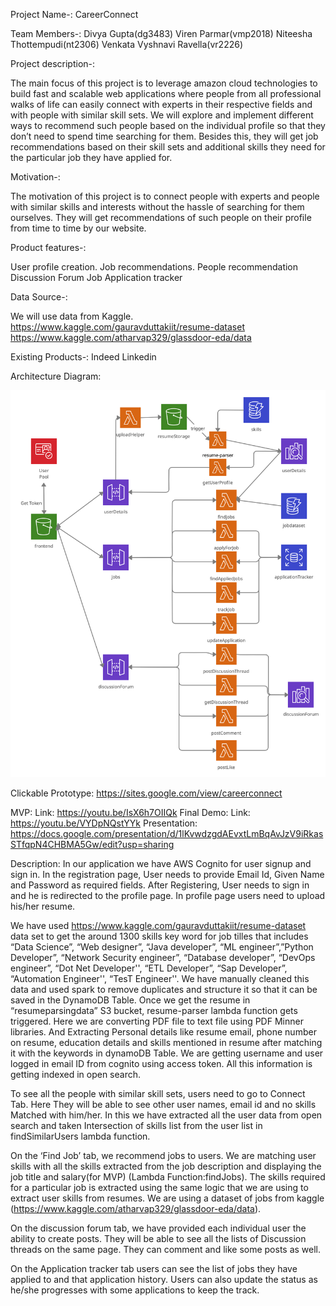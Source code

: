 Project Name-: CareerConnect

Team Members-:
Divya Gupta(dg3483)
Viren Parmar(vmp2018)
Niteesha Thottempudi(nt2306)
Venkata Vyshnavi Ravella(vr2226)

Project description-:

The main focus of this project is to leverage amazon cloud technologies to build fast and scalable web applications where people from all professional walks of life can easily connect with experts in their respective fields and with people with similar skill sets. We will explore and implement different ways to recommend such people based on the individual profile so that they don’t need to spend time searching for them. Besides this, they will get job recommendations based on their skill sets and additional skills they need for the particular job they have applied for.

Motivation-:

The motivation of this project is to connect people with experts and people with similar skills and interests without the hassle of searching for them ourselves. They will get recommendations of such people on their profile from time to time by our website. 

Product features-:

User profile creation.
Job recommendations.
People recommendation
Discussion Forum
Job Application tracker

Data Source-: 

We will use data from Kaggle.
 https://www.kaggle.com/gauravduttakiit/resume-dataset 
 https://www.kaggle.com/atharvap329/glassdoor-eda/data
 
Existing Products-:
Indeed
Linkedin

Architecture Diagram:

![](data/architecture-2.png)

Clickable Prototype:
https://sites.google.com/view/careerconnect

MVP: 
Link: https://youtu.be/IsX6h7OIIQk 
Final Demo: 
Link: https://youtu.be/VYDpNQstYYk
Presentation:
https://docs.google.com/presentation/d/1lKvwdzgdAEvxtLmBqAvJzV9iRkasSTfqpN4CHBMA5Gw/edit?usp=sharing

Description:
In our application we have AWS Cognito for user signup and sign in. In the registration page, User needs to provide Email Id, Given Name and Password as required fields. After Registering, User needs to sign in and he is redirected to the profile page. In profile page users need to upload his/her resume. 

We have used https://www.kaggle.com/gauravduttakiit/resume-dataset data set to get the around 1300 skills key word for job tilles that includes “Data Science”, “Web designer”, “Java developer”, “ML engineer”,”Python Developer”, “Network Security engineer”, “Database developer”, “DevOps engineer”, “Dot Net Developer'', “ETL Developer”, “Sap Developer”, “Automation Engineer'', “TesT Engineer''. We have manually cleaned this data and used spark to remove duplicates and structure it so that it can be saved in the DynamoDB Table.  Once we get the resume in “resumeparsingdata” S3 bucket, resume-parser lambda function gets triggered. Here we are converting PDF file to text file using PDF Minner libraries. And Extracting Personal details like resume email, phone number on resume, education details and skills mentioned in resume after matching it with the keywords in dynamoDB Table. We are getting username and user logged in email ID from cognito using access token. All this information is getting indexed in open search. 

To see all the people with similar skill sets, users need to go to Connect Tab. Here They will be able to see other user names, email id and no skills Matched with him/her. In this we have extracted all the user data from open search and taken Intersection of skills list from the user list in findSimilarUsers lambda function. 

On the ‘Find Job’ tab, we recommend jobs to users. We are matching user skills with all the skills extracted from the job description and displaying the job title and salary(for MVP) (Lambda Function:findJobs). The skills required for a particular job is extracted using the same logic that we are using to extract user skills from resumes. 
We are using a dataset of jobs from kaggle (https://www.kaggle.com/atharvap329/glassdoor-eda/data).

On the discussion forum tab, we have provided each individual user the ability to create posts. They will be able to see all the lists of Discussion threads on the same page. They can comment and like some posts as well.

On the Application tracker tab users can see the list of jobs they have applied to and that application history. Users can also update the status as he/she progresses with some applications to keep the track.  
